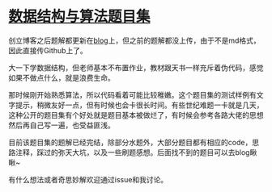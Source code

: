 # [数据结构与算法题目集](https://pintia.cn/problem-sets/15/problems/type/7)
创立博客之后题解都更新在[blog](https://starlitrover.xyz/categories/PTA-%E6%95%B0%E6%8D%AE%E7%BB%93%E6%9E%84%E4%B8%8E%E7%AE%97%E6%B3%95%E9%A2%98%E7%9B%AE%E9%9B%86/)上，但之前的题解都没上传，由于不是md格式，因此直接传Github上了。

大一下学数据结构，但老师基本不布置作业，教材跟天书一样充斥着伪代码，感觉如果不做点什么，就是浪费生命。

那时候刚开始熟悉算法，所以代码看着可能比较稚嫩。这个题目集的测试样例有文字提示，稍微友好一点，但有时候也会卡很长时间。有些世纪难题一卡就是几天，这种公开的题目集有个好处就是题目基本被做烂了，有时候会参考各路大佬的思想然后再自己写一遍，也受益匪浅。

目前该题目集的题解已经完结，除部分水题外，大部分题目都有相应的code，思路注释，踩过的弥天大坑，以及一些刷题感想。后面找不到的题目可以去blog瞅瞅~

有什么想法或者奇思妙解欢迎通过issue和我讨论。
